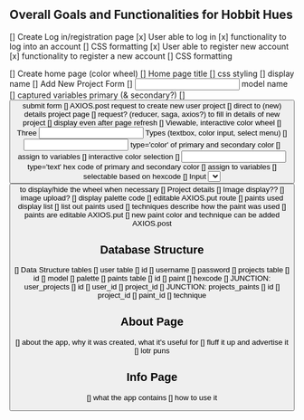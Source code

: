 
## Overall Goals and Functionalities for Hobbit Hues

[] Create Log in/registration page
    [x] User able to log in
        [x] functionality to log into an account
        [] CSS formatting
    [x] User able to register new account
        [x] functionality to register a new account
        [] CSS formatting

[] Create home page (color wheel)
    [] Home page title
        [] css styling
        [] display name
    [] Add New Project Form
        [] <input> model name
        [] captured variables primary (& secondary?)
        [] <button> submit form
            [] AXIOS.post request to create new user project
        [] direct to (new) details project page
            [] request? (reducer, saga, axios?) to fill in details of new project
                [] display even after page refresh
    [] Viewable, interactive color wheel
        [] Three <input> Types (textbox, color input, select menu)
            [] <input> type='color' of primary and secondary color
                [] assign to variables
                [] interactive color selection
            [] <input> type='text' hex code of primary and secondary color
                [] assign to variables
                [] selectable based on hexcode
            [] Input <select> <options> Citadel paint lists of primary and secondary color
                [] assign to variables
                [] selectable based on citadel paints
                [] AXIOS.get request to table "paints"
        [] Function hexCode => HSL
            [] conversion successful hexcode => HSL
            [] ability to assign variables based on inputs
        [] Two <div>'s to contain color displays
            [] primary and secondary <div>
                [] display colors based on input selection
                [] shades sample (css variables)
                [] complimentary, triad, and analagous color sample (css variables)
        [] CSS Styling 

[] Create Project Page
    [] Project page title
        [] css styling
        [] display name
    [] <div> list of all created user projects
        [] css styling
            [] how would you like this to look?
        [] display view of all individual <div> user projects
            [] Individual Project attributes
                [] title/model name
                [] palette code
                [] image?
                [] ??? other options ???

[] Create Project Details Page
    [] page abilities
        [] contents stay after page refresh
    [] Project details title
        [] css styling
        [] display name of model
    [] Color wheel display (Display optional)
        [] Display your color wheel again
        [] <button> to display/hide the wheel when necessary
    [] Project details
        [] Image display??
            [] image upload?
        [] display palette code
            [] editable AXIOS.put route
        [] paints used display list
            [] list out paints used
            [] techniques describe how the paint was used
            [] paints are editable AXIOS.put
            [] new paint color and technique can be added AXIOS.post

                
## Database Structure
[] Data Structure tables
    [] user table
        [] id
        [] username
        [] password
    [] projects table
        [] id
        [] model
        [] palette
    [] paints table
        [] id
        [] paint
        [] hexcode
    [] JUNCTION: user_projects
        [] id
        [] user_id
        [] project_id
    [] JUNCTION: projects_paints
        [] id
        [] project_id
        [] paint_id
        [] technique


## About Page
[] about the app, why it was created, what it's useful for
[] fluff it up and advertise it
[] lotr puns

## Info Page
[] what the app contains
[] how to use it

